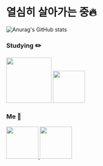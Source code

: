 # 열심히 살아가는 중🔥

![Anurag's GitHub stats](https://github-readme-stats.vercel.app/api?username=junjuny0227&layout=compact&theme=github_dark)

<h3>Studying ✏️</h3>
<div>
  <img src="https://img.shields.io/badge/JavaScript-F7DF1E?style=flat-square&logo=javascript&logoColor=black"/ width="120px">
  <img src="https://img.shields.io/badge/React-61DAFB?style=flat-square&logo=React&logoColor=black"/ width="85px">
</div>

<h3>Me 🥰</h3>
<div>
  <a href="https://velog.io/@junjuny0227" target="_blank">
    <img src="https://img.shields.io/badge/Velog-20C997?style=flat-square&logo=Velog&logoColor=white"/ width="85px">
  </a>
  <a href="mailto:junjuny0227@gmail.com" target="_blank">
    <img src="https://img.shields.io/badge/Gmail-EA4335?style=flat-square&logo=Gmail&logoColor=white"/ width="85px">
  </a>
</div>
